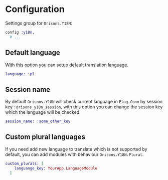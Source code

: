 # Configuration

Settings group for `Orisons.Y18N`:
```elixir
config :y18n, 
  # ...
```

## Default language
With this option you can setup default translation language.

```elixir
language: :pl
```

## Session name
By default `Orisons.Y18N` will check current language in `Plug.Conn` by session key `:orisons_y18n_session`,
with this option you can change the session key which the language will be checked.

```elixir
session_name: :some_other_key
```

## Custom plural languages
If you need add new language to translate which is not supported by default, 
you can add modules with behaviour `Orisons.Y18N.Plural`.

```elixir
custom_plurals: [
    languange_key: YourApp.LanguageModule
  ]
```